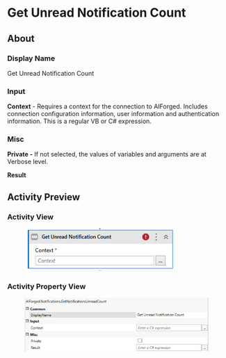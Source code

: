 # Get Unread Notification Count

## About

### Display Name

Get Unread Notification Count

### Input

**Context** - Requires a context for the connection to AIForged. Includes connection configuration information, user information and authentication information. This is a regular VB or C# expression.

### Misc

**Private -** If not selected, the values of variables and arguments are at Verbose level.

**Result**

## Activity Preview

### Activity View

<figure><img src="../../.gitbook/assets/image (90) (1).png" alt=""><figcaption></figcaption></figure>

### Activity Property View

<figure><img src="../../.gitbook/assets/image (44) (2).png" alt=""><figcaption></figcaption></figure>
